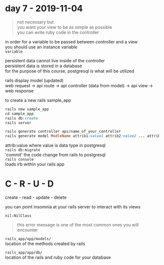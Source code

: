 # day 7 - 2019-11-04

> not necessary but  
> you want your view to be as simple as possible  
> you can write ruby code in the controller

in order for a variable to be passed between controller and a view  
you should use an instance variable  
`variable`  

persistent data cannot live inside of the controller  
persistent data is stored in a database  
for the purpose of this course, postgresql is what will be utilized  

rails display model (updated)  
web request -> api route -> api controller (data from model) -> api view -> web response  

to create a new rails sample_app  
```ruby
rails new sample_app  
cd sample_app  
rails db:create  
rails server  
```

```ruby
rails generate controller api/name_of_your_controller  
rails generate model ModleName attrib1:value1 attrib2:value2 ... attrib9:value9  
```
attrib:value where value is data type in postgresql  
`rails db:migrate`  
'commit' the code change from rails to postgresql  
`rails console`  
loads irb within your rails app  

# C - R - U - D  
create - read - update - delete  

you can point insomnia at your rails server to interact with its views  

`nil:NilClass`  
> this error message is one of the most common ones you will encounter  

`rails_app/app/models/`  
location of the methods created by rails  

`rails_app/app/db/`  
location of the rails and ruby code for your database  